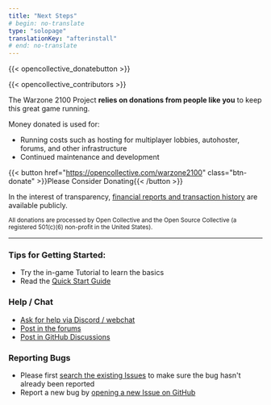 ```yaml
---
title: "Next Steps"
# begin: no-translate
type: "solopage"
translationKey: "afterinstall"
# end: no-translate
---
```


{{< opencollective_donatebutton >}}

{{< opencollective_contributors >}}

The Warzone 2100 Project **relies on donations from people like you** to keep this great game running.

Money donated is used for:
- Running costs such as hosting for multiplayer lobbies, autohoster, forums, and other infrastructure
- Continued maintenance and development

{{< button href="https://opencollective.com/warzone2100" class="btn-donate" >}}Please Consider Donating{{< /button >}}

In the interest of transparency, [financial reports and transaction history](https://opencollective.com/warzone2100/transactions) are available publicly.

<sub>All donations are processed by Open Collective and the Open Source Collective (a registered 501(c)(6) non-profit in the United States).</sub>

-----

### Tips for Getting Started:

- Try the in-game Tutorial to learn the basics
- Read the [Quick Start Guide](https://github.com/Warzone2100/warzone2100/blob/master/doc/quickstartguide.asciidoc#warzone-2100-quick-start-guide)

### Help / Chat

- [Ask for help via Discord / webchat](webchat.md)
- [Post in the forums](https://forums.wz2100.net/)
- [Post in GitHub Discussions](https://github.com/Warzone2100/warzone2100/discussions)

### Reporting Bugs

- Please first [search the existing Issues](https://github.com/Warzone2100/warzone2100/issues) to make sure the bug hasn't already been reported
- Report a new bug by [opening a new Issue on GitHub](https://github.com/Warzone2100/warzone2100/issues/new/choose)
